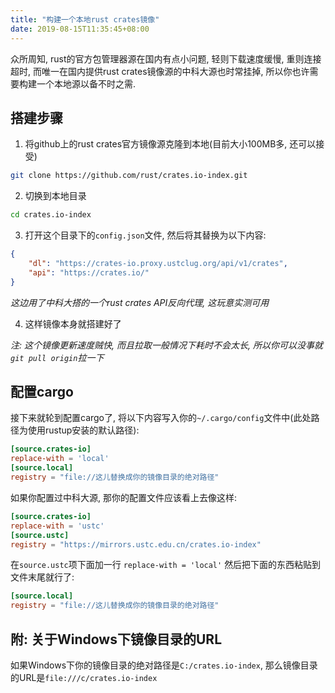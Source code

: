 ```yaml
---
title: "构建一个本地rust crates镜像"
date: 2019-08-15T11:35:45+08:00
---
```


众所周知, rust的官方包管理器源在国内有点小问题, 轻则下载速度缓慢, 重则连接超时, 而唯一在国内提供rust crates镜像源的中科大源也时常挂掉, 所以你也许需要构建一个本地源以备不时之需.

## 搭建步骤

1. 将github上的rust crates官方镜像源克隆到本地(目前大小100MB多, 还可以接受)
``` bash
git clone https://github.com/rust/crates.io-index.git
```
2. 切换到本地目录
``` bash
cd crates.io-index
```
3. 打开这个目录下的`config.json`文件, 然后将其替换为以下内容:
``` json
{
    "dl": "https://crates-io.proxy.ustclug.org/api/v1/crates",
    "api": "https://crates.io/"
}
```
*这边用了中科大搭的一个rust crates API反向代理, 这玩意实测可用*

4. 这样镜像本身就搭建好了

*注: 这个镜像更新速度贼快, 而且拉取一般情况下耗时不会太长, 所以你可以没事就`git pull origin`拉一下*

## 配置cargo

接下来就轮到配置cargo了, 将以下内容写入你的`~/.cargo/config`文件中(此处路径为使用rustup安装的默认路径):
``` toml
[source.crates-io]
replace-with = 'local'
[source.local]
registry = "file://这儿替换成你的镜像目录的绝对路径"
```
如果你配置过中科大源, 那你的配置文件应该看上去像这样:
``` toml
[source.crates-io]
replace-with = 'ustc'
[source.ustc]
registry = "https://mirrors.ustc.edu.cn/crates.io-index"
```
在`source.ustc`项下面加一行 `replace-with = 'local'`
然后把下面的东西粘贴到文件末尾就行了:
``` toml
[source.local]
registry = "file://这儿替换成你的镜像目录的绝对路径"
```

## 附: 关于Windows下镜像目录的URL

如果Windows下你的镜像目录的绝对路径是`C:/crates.io-index`, 那么镜像目录的URL是`file:///c/crates.io-index`

